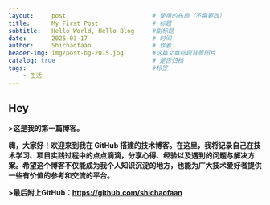 ```yaml
---
layout:     post   				        # 使用的布局（不需要改）
title:      My First Post 				# 标题 
subtitle:   Hello World, Hello Blog     #副标题
date:       2025-03-17 				    # 时间
author:     Shichaofaan 				# 作者
header-img: img/post-bg-2015.jpg 	    #这篇文章标题背景图片
catalog: true 						    # 是否归档
tags:	        						#标签
    - 生活
---
```


## Hey
**>这是我的第一篇博客。**

**嗨，大家好！欢迎来到我在 GitHub 搭建的技术博客。在这里，我将记录自己在技术学习、项目实践过程中的点点滴滴，分享心得、经验以及遇到的问题与解决方案。希望这个博客不仅能成为我个人知识沉淀的地方，也能为广大技术爱好者提供一些有价值的参考和交流的平台。**

**>最后附上GitHub：<https://github.com/shichaofaan>**
